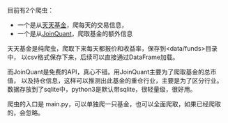 目前有2个爬虫：
- 一个是从[天天基金](http://fund.eastmoney.com/)，爬每天的交易信息，
- 一个是从[JoinQuant](https://www.joinquant.com/help/api/)，爬取基金的额外信息

天天基金是纯爬虫，爬取下来每天都报价和收益率，保存到<data/funds>目录中，
以csv格式保存下来，后续可以直接通过DataFrame加载。


而JoinQuant是免费的API，真心不错。用JoinQuant主要为了爬取基金的总市值，
以及持仓信息，这样可以推测出此基金的重仓行业，主要是为了区分行业。
数据存放到了sqlite中，python3是默认带sqlite，很轻量级，很好用。

爬虫的入口是 main.py，可以单独爬一只基金，也可以全面爬取，如果已经爬取的，会忽略。